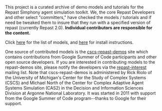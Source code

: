 This project is a curated archive of demo models and tutorials for the Repast Simphony agent simulation toolkit. We, the core Repast Developers and other select "committers," have checked the models / tutorials and if need be tweaked them to insure that they run with a specified version of repast (currently Repast 2.0). **Individual contributors are responsible for the content.**

Click [here](DemoModels.md) for the list of models, and [here](InstallInstructions.md) for install instructions.


One source of contributed models is the [cscs-repast-demos](http://code.google.com/p/cscs-repast-demos) site  which contains contributions from Google Summer of Code participants and other open source developers.  If you are interested in contributing models to the repast-demos site, please notify the developers via the [repast-interest](http://lists.sourceforge.net/lists/listinfo/repast-interest) mailing list. Note that cscs-repast-demos is administered by Rick Riolo of the University of Michigan's   Center for the Study of Complex Systems (CSCS) and Michael North of  the Center for Complex Adaptive Agent Systems Simulation (CAS2) in the Decision and Information Sciences Division at Argonne National Laboratory.  It was started in 2011 with support from the Google Summer of Code program--thanks to Google for their support.

